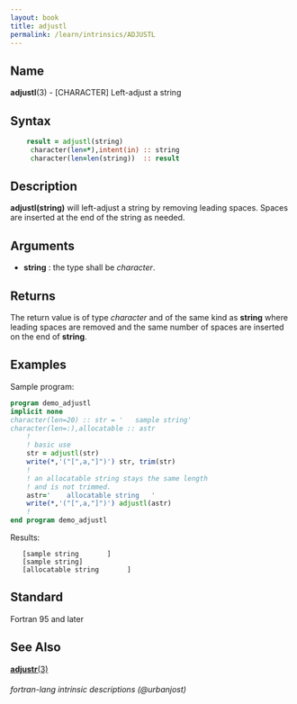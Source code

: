 ```yaml
---
layout: book
title: adjustl
permalink: /learn/intrinsics/ADJUSTL
---
```

## __Name__

__adjustl__(3) - \[CHARACTER\] Left-adjust a string

## __Syntax__


```fortran
    result = adjustl(string)
     character(len=*),intent(in) :: string
     character(len=len(string))  :: result
```

## __Description__

__adjustl(string)__ will left-adjust a string by removing leading
spaces. Spaces are inserted at the end of the string as needed.

## __Arguments__

  - __string__
    : the type shall be _character_.

## __Returns__

The return value is of type _character_ and of the same kind as __string__
where leading spaces are removed and the same number of spaces are
inserted on the end of __string__.

## __Examples__

Sample program:

```fortran
program demo_adjustl
implicit none
character(len=20) :: str = '   sample string'
character(len=:),allocatable :: astr
    !
    ! basic use
    str = adjustl(str)
    write(*,'("[",a,"]")') str, trim(str)
    !
    ! an allocatable string stays the same length
    ! and is not trimmed.
    astr='    allocatable string   '
    write(*,'("[",a,"]")') adjustl(astr)
    !
end program demo_adjustl
```
Results:

```
   [sample string       ]
   [sample string]
   [allocatable string       ]
```

## __Standard__

Fortran 95 and later

## __See Also__

[__adjustr__(3)](ADJUSTR)

###### fortran-lang intrinsic descriptions (@urbanjost)
